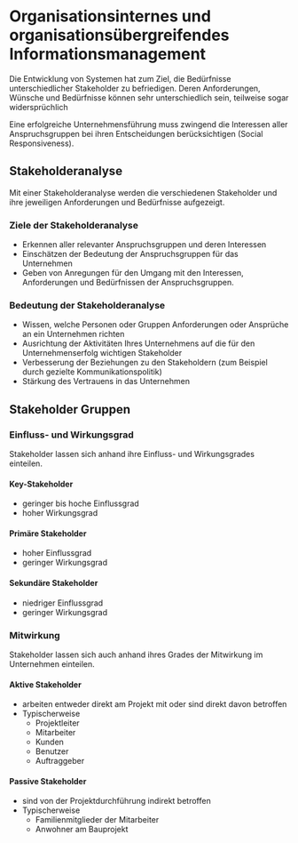 # Organisationsinternes und organisationsübergreifendes Informationsmanagement
Die Entwicklung von Systemen hat zum Ziel, die Bedürfnisse unterschiedlicher Stakeholder zu befriedigen. Deren Anforderungen, Wünsche und Bedürfnisse können sehr unterschiedlich sein, teilweise sogar widersprüchlich

Eine erfolgreiche Unternehmensführung muss zwingend die Interessen aller Anspruchsgruppen bei ihren Entscheidungen berücksichtigen (Social Responsiveness).

## Stakeholderanalyse
Mit einer Stakeholderanalyse werden die verschiedenen Stakeholder und ihre jeweiligen Anforderungen und Bedürfnisse aufgezeigt.

### Ziele der Stakeholderanalyse
- Erkennen aller relevanter Anspruchsgruppen und deren Interessen
- Einschätzen der Bedeutung der Anspruchsgruppen für das Unternehmen
- Geben von Anregungen für den Umgang mit den Interessen, Anforderungen und Bedürfnissen der Anspruchsgruppen.

### Bedeutung der Stakeholderanalyse
- Wissen, welche Personen oder Gruppen Anforderungen oder Ansprüche an ein Unternehmen richten
- Ausrichtung der Aktivitäten Ihres Unternehmens auf die für den Unternehmenserfolg wichtigen Stakeholder
- Verbesserung der Beziehungen zu den Stakeholdern (zum Beispiel durch gezielte Kommunikationspolitik)
- Stärkung des Vertrauens in das Unternehmen

## Stakeholder Gruppen
### Einfluss- und Wirkungsgrad
Stakeholder lassen sich anhand ihre Einfluss- und Wirkungsgrades einteilen.

#### Key-Stakeholder
- geringer bis hoche Einflussgrad
- hoher Wirkungsgrad

#### Primäre Stakeholder
- hoher Einflussgrad
- geringer Wirkungsgrad

#### Sekundäre Stakeholder
- niedriger Einflussgrad
- geringer Wirkungsgrad

### Mitwirkung
Stakeholder lassen sich auch anhand ihres Grades der Mitwirkung im Unternehmen einteilen.

#### Aktive Stakeholder
- arbeiten entweder direkt am Projekt mit oder sind direkt davon betroffen
- Typischerweise
	- Projektleiter
	- Mitarbeiter
	- Kunden
	- Benutzer
	- Auftraggeber
#### Passive Stakeholder
- sind von der Projektdurchführung indirekt betroffen
- Typischerweise
	- Familienmitglieder der Mitarbeiter
	- Anwohner am Bauprojekt



